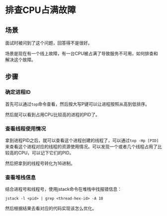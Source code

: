 # 排查CPU占满故障

## 场景

面试时被问到了这个问题，回答得不是很好。

场景是现在有一个线上故障，有一台CPU被占满了导致服务不可用，如何排查和解决这个故障。



## 步骤

### 确定进程ID

首先可以通过`top`命令查看，然后按大写P键可以让进程按照从高到低排序。

然后就可以看到占用CPU比较高的进程的PID了。



### 查看线程使用情况

拿到进程PID之后，就可以查看这个进程创建的线程了，可以通过`top -Hp [PID]`来查看这个进程对应的线程的资源使用情况。可以发现一个或者几个线程占用了比较高的CPU，可以记下它们的PID。



然后把拿到的线程号转化为16进制。



### 查看堆栈信息

结合进程号和线程号，使用jstack命令在堆栈中找报错信息：

```shell
jstack -l <pid> | grep <thread-hex-id> -A 10
```



然后根据结果去看对应的代码实现该怎么优化。